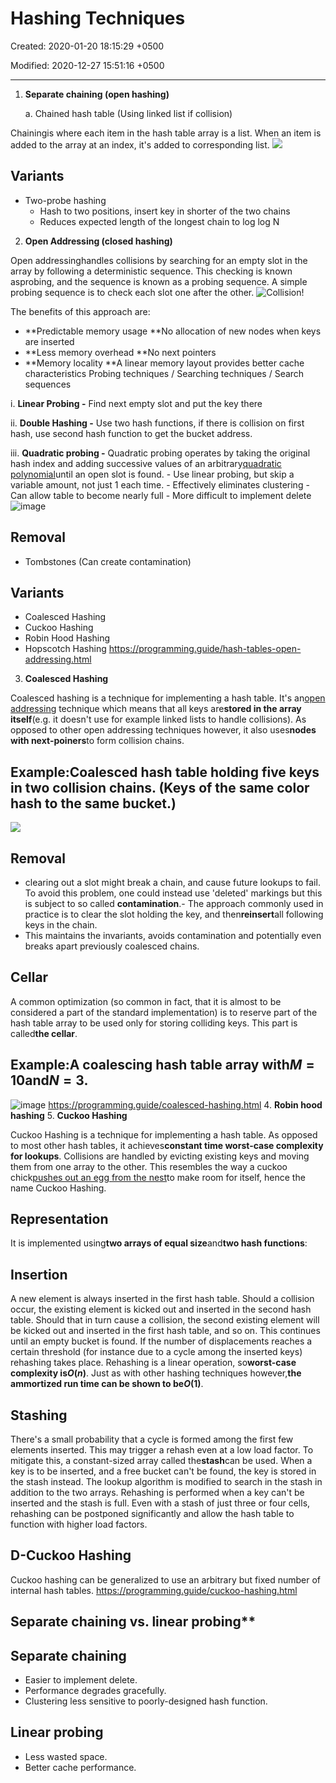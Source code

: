 # Hashing Techniques

Created: 2020-01-20 18:15:29 +0500

Modified: 2020-12-27 15:51:16 +0500

---

1.  **Separate chaining (open hashing)**

    a.  Chained hash table (Using linked list if collision)

Chainingis where each item in the hash table array is a list. When an item is added to the array at an index, it's added to corresponding list.
![](media/Hashing-Techniques-image1.png)
## Variants
-   Two-probe hashing
    -   Hash to two positions, insert key in shorter of the two chains
    -   Reduces expected length of the longest chain to log log N
2.  **Open Addressing (closed hashing)**

Open addressinghandles collisions by searching for an empty slot in the array by following a deterministic sequence. This checking is known asprobing, and the sequence is known as a probing sequence. A simple probing sequence is to check each slot one after the other.
![Collision! ](media/Hashing-Techniques-image2.png)

The benefits of this approach are:
-   **Predictable memory usage
    **No allocation of new nodes when keys are inserted
-   **Less memory overhead
    **No next pointers
-   **Memory locality
    **A linear memory layout provides better cache characteristics
Probing techniques / Searching techniques / Search sequences

i.  **Linear Probing -** Find next empty slot and put the key there

ii. **Double Hashing -** Use two hash functions, if there is collision on first hash, use second hash function to get the bucket address.

iii. **Quadratic probing -** Quadratic probing operates by taking the original hash index and adding successive values of an arbitrary[quadratic polynomial](https://en.wikipedia.org/wiki/Quadratic_polynomial)until an open slot is found.
     -   Use linear probing, but skip a variable amount, not just 1 each time.
     -   Effectively eliminates clustering
     -   Can allow table to become nearly full
     -   More difficult to implement delete
![image](media/Hashing-Techniques-image3.png)
## Removal
-   Tombstones (Can create contamination)
## Variants
-   Coalesced Hashing
-   Cuckoo Hashing
-   Robin Hood Hashing
-   Hopscotch Hashing
<https://programming.guide/hash-tables-open-addressing.html>
3.  **Coalesced Hashing**

Coalesced hashing is a technique for implementing a hash table. It's an[open addressing](https://programming.guide/hash-tables-open-addressing.html) technique which means that all keys are**stored in the array itself**(e.g. it doesn't use for example linked lists to handle collisions). As opposed to other open addressing techniques however, it also uses**nodes with next-poiners**to form collision chains.
## Example:Coalesced hash table holding five keys in two collision chains. (Keys of the same color hash to the same bucket.)

![](media/Hashing-Techniques-image4.png)
## Removal
-   clearing out a slot might break a chain, and cause future lookups to fail. To avoid this problem, one could instead use 'deleted' markings but this is subject to so called **contamination**.-   The approach commonly used in practice is to clear the slot holding the key, and then**reinsert**all following keys in the chain.
-   This maintains the invariants, avoids contamination and potentially even breaks apart previously coalesced chains.
## Cellar

A common optimization (so common in fact, that it is almost to be considered a part of the standard implementation) is to reserve part of the hash table array to be used only for storing colliding keys. This part is called**the cellar**.
## Example:A coalescing hash table array with*M* = 10and*N* = 3.

![image](media/Hashing-Techniques-image5.png)
<https://programming.guide/coalesced-hashing.html>
4.  **Robin hood hashing**
5.  **Cuckoo Hashing**

Cuckoo Hashing is a technique for implementing a hash table. As opposed to most other hash tables, it achieves**constant time worst-case complexity for lookups**.
Collisions are handled by evicting existing keys and moving them from one array to the other. This resembles the way a cuckoo chick[pushes out an egg from the nest](https://www.youtube.com/watch?v=SO1WccH2_YM)to make room for itself, hence the name Cuckoo Hashing.
## Representation

It is implemented using**two arrays of equal size**and**two hash functions**:
## Insertion

A new element is always inserted in the first hash table. Should a collision occur, the existing element is kicked out and inserted in the second hash table. Should that in turn cause a collision, the second existing element will be kicked out and inserted in the first hash table, and so on. This continues until an empty bucket is found.
If the number of displacements reaches a certain threshold (for instance due to a cycle among the inserted keys) rehashing takes place.
Rehashing is a linear operation, so**worst-case complexity is*O*(*n*)**. Just as with other hashing techniques however,**the ammortized run time can be shown to be*O*(1)**.
## Stashing

There's a small probability that a cycle is formed among the first few elements inserted. This may trigger a rehash even at a low load factor. To mitigate this, a constant-sized array called the**stash**can be used.
When a key is to be inserted, and a free bucket can't be found, the key is stored in the stash instead. The lookup algorithm is modified to search in the stash in addition to the two arrays. Rehashing is performed when a key can't be inserted and the stash is full.
Even with a stash of just three or four cells, rehashing can be postponed significantly and allow the hash table to function with higher load factors.
## D-Cuckoo Hashing

Cuckoo hashing can be generalized to use an arbitrary but fixed number of internal hash tables.
<https://programming.guide/cuckoo-hashing.html>

## Separate chaining vs. linear probing**

## Separate chaining
-   Easier to implement delete.
-   Performance degrades gracefully.
-   Clustering less sensitive to poorly-designed hash function.
## Linear probing
-   Less wasted space.
-   Better cache performance.